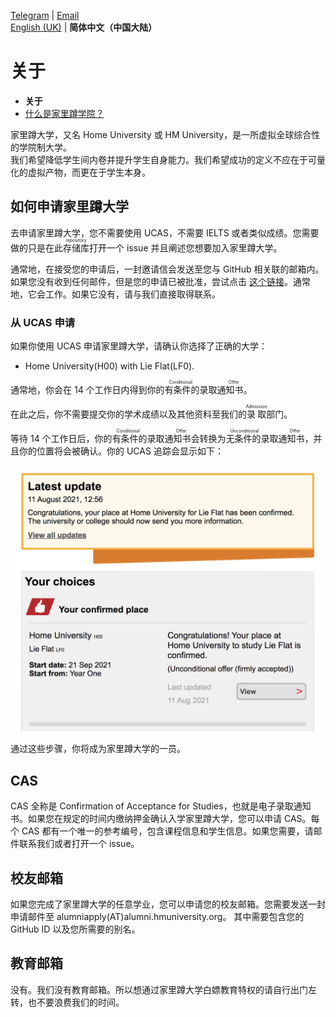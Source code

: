 [Telegram](https://t.me/hmuni) | [Email](mailto:admin@alumni.hmuniversity.org)  
[English (UK)](README.md) | **简体中文（中国大陆）**

# 关于

- **关于**
- [什么是家里蹲学院？](Colleges.md)

家里蹲大学，又名 Home University 或 HM University，是一所虚拟全球综合性的学院制大学。  
我们希望降低学生间内卷并提升学生自身能力。我们希望成功的定义不应在于可量化的虚拟产物，而更在于学生本身。

## 如何申请家里蹲大学

去申请家里蹲大学，您不需要使用 UCAS，不需要 IELTS 或者类似成绩。您需要做的只是在此<ruby>存储库<rp>（</rp><rt>repository</rt><rp>）</rp></ruby>打开一个 issue 并且阐述您想要加入家里蹲大学。

通常地，在接受您的申请后，一封邀请信会发送至您与 GitHub 相关联的邮箱内。如果您没有收到任何邮件，但是您的申请已被批准，尝试点击 [这个链接](https://github.com/orgs/HMUniversity/invitation?via_email=1)。通常地，它会工作。如果它没有，请与我们直接取得联系。

### 从 UCAS 申请

如果你使用 UCAS 申请家里蹲大学，请确认你选择了正确的大学：

- Home University(H00) with Lie Flat(LF0).

通常地，你会在 14 个工作日内得到你的<ruby>有条件的录取通知书<rp>（</rp><rt>Conditional Offer</rt><rp>）</rp></ruby>。

在此之后，你不需要提交你的学术成绩以及其他资料至我们的<ruby>录取<rp>（</rp><rt>Admission</rt><rp>）</rp></ruby>部门。

等待 14 个工作日后，你的<ruby>有条件的录取通知书<rp>（</rp><rt>Conditional Offer</rt><rp>）</rp></ruby>会转换为<ruby>无条件的录取通知书<rp>（</rp><rt>Unconditional Offer</rt><rp>）</rp></ruby>，并且你的位置将会被确认。你的 UCAS 追踪会显示如下： 

![](image/ucas-track.png)

通过这些步骤，你将成为家里蹲大学的一员。

## CAS

CAS 全称是 Confirmation of Acceptance for Studies，也就是电子录取通知书。如果您在规定的时间内缴纳押金确认入学家里蹲大学，您可以申请 CAS。每个 CAS 都有一个唯一的参考编号，包含课程信息和学生信息。如果您需要，请邮件联系我们或者打开一个 issue。

## 校友邮箱

如果您完成了家里蹲大学的任意学业，您可以申请您的校友邮箱。您需要发送一封申请邮件至 alumniapply(AT)alumni.hmuniversity.org。 其中需要包含您的 GitHub ID 以及您所需要的别名。

## 教育邮箱

没有。我们没有教育邮箱。所以想通过家里蹲大学白嫖教育特权的请自行出门左转，也不要浪费我们的时间。
